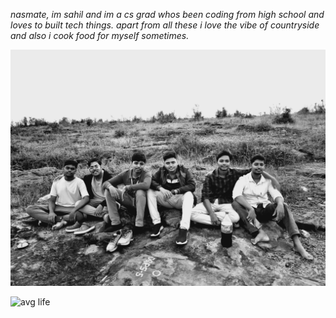 *nasmate, im sahil and im a cs grad whos been coding from high school and loves to built tech things. apart from all these i love the vibe of countryside and also i cook food for myself sometimes.*

![My Banner](https://github.com/ogsahil/ogsahil/blob/main/countryside.jpg)

![avg life](https://media1.tenor.com/m/JwRNTvlcBF4AAAAC/mario-super-mario.gif)

